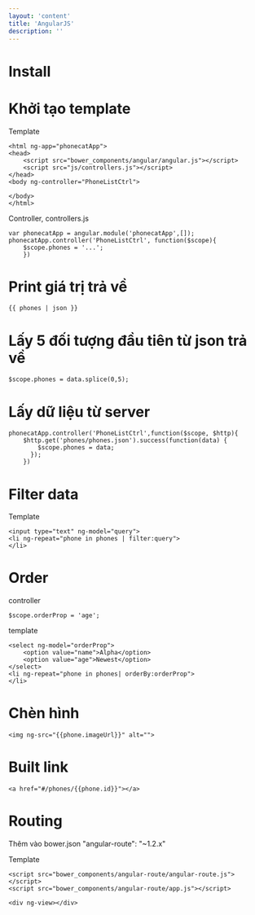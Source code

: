 ```yaml
---
layout: 'content'
title: 'AngularJS'
description: ''
---
```

# Install

# Khởi tạo template

Template

```
<html ng-app="phonecatApp">
<head>
    <script src="bower_components/angular/angular.js"></script>
    <script src="js/controllers.js"></script>
</head>
<body ng-controller="PhoneListCtrl">
    
</body>
</html>
```

Controller, controllers.js

```
var phonecatApp = angular.module('phonecatApp',[]);
phonecatApp.controller('PhoneListCtrl', function($scope){
    $scope.phones = '...';
    })
```

# Print giá trị trả về

```
{{ phones | json }}
```

# Lấy 5 đối tượng đầu tiên từ json trả về


```
$scope.phones = data.splice(0,5);
```


# Lấy dữ liệu từ server

```
phonecatApp.controller('PhoneListCtrl',function($scope, $http){
    $http.get('phones/phones.json').success(function(data) {
        $scope.phones = data;
      });
    })
```

# Filter data

Template

```
<input type="text" ng-model="query">
<li ng-repeat="phone in phones | filter:query">
</li>
```

# Order

controller

```
$scope.orderProp = 'age';
```

template

```
<select ng-model="orderProp">
    <option value="name">Alpha</option>
    <option value="age">Newest</option>
</select>
<li ng-repeat="phone in phones| orderBy:orderProp">
</li>
```

# Chèn hình

```
<img ng-src="{{phone.imageUrl}}" alt="">
```

# Built link

```
<a href="#/phones/{{phone.id}}"></a>
```

# Routing

Thêm vào bower.json
"angular-route": "~1.2.x"

Template

```
<script src="bower_components/angular-route/angular-route.js"></script>
<script src="bower_components/angular-route/app.js"></script>

<div ng-view></div>
```